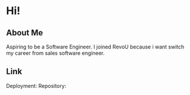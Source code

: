 # Hi!

## About Me
Aspiring to be a Software Engineer. I joined RevoU because i want switch my career from sales software engineer.

## Link
Deployment:
Repository: